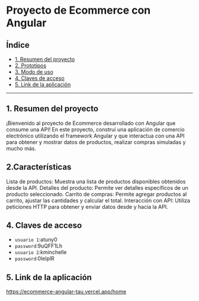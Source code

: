 # Proyecto de Ecommerce con Angular

## Índice

* [1. Resumen del proyecto](#1-resumen-del-proyecto)
* [2. Prototipos](#2-prototipos)
* [3. Modo de uso ](#3-modo-de-uso)
* [4. Claves de acceso ](#4-claves-de-acceso)
* [5. Link de la aplicación](#5-Link-de-la-aplicación)


***

## 1. Resumen del proyecto

¡Bienvenido al proyecto de Ecommerce desarrollado con Angular que consume una API! En este proyecto,  construí una aplicación de comercio electrónico utilizando el framework Angular y que interactua con una API para obtener y mostrar datos de productos, realizar compras simuladas y mucho más.

## 2.Características

Lista de productos: Muestra una lista de productos disponibles obtenidos desde la API.
Detalles del producto: Permite ver detalles específicos de un producto seleccionado.
Carrito de compras: Permite agregar productos al carrito, ajustar las cantidades y calcular el total.
Interacción con API: Utiliza peticiones HTTP para obtener y enviar datos desde y hacia la API.


## 4.  Claves de acceso

* `usuario 1`:atuny0
* `password`:9uQFF1Lh
* `usuario 2`:kminchelle
* `password`:0lelplR


## 5.  Link de la aplicación

https://ecommerce-angular-tau.vercel.app/home

